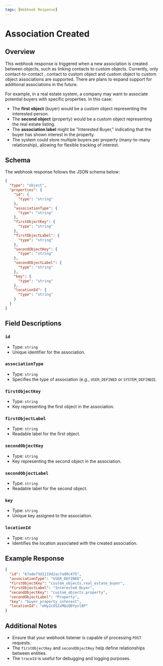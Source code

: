 ```yaml
---
tags: [Webhook Response]
---
```


# Association Created

## Overview

This webhook response is triggered when a new association is created between objects, such as linking contacts to custom objects. Currently, only contact-to-contact , contact to custom object and custom object to custom object associations are supported. There are plans to expand support for additional associations in the future.

For example, in a real estate system, a company may want to associate potential buyers with specific properties. In this case:
- The **first object** (buyer) would be a custom object representing the interested person.
- The **second object** (property) would be a custom object representing the real estate listing.
- The **association label** might be "Interested Buyer," indicating that the buyer has shown interest in the property.
- The system could store multiple buyers per property (many-to-many relationship), allowing for flexible tracking of interest.

## Schema

The webhook response follows the JSON schema below:

```json json_schema
{
  "type": "object",
  "properties": {
    "id": {
      "type": "string"
    },
    "associationType": {
      "type": "string"
    },
    "firstObjectKey": {
      "type": "string"
    },
    "firstObjectLabel": {
      "type": "string"
    },
    "secondObjectKey": {
      "type": "string"
    },
    "secondObjectLabel": {
      "type": "string"
    },
    "key": {
      "type": "string"
    },
    "locationId": {
      "type": "string"
    }
  }
}
```

## Field Descriptions

### `id`
- Type: `string`
- Unique identifier for the association.

### `associationType`
- Type: `string`
- Specifies the type of association (e.g., `USER_DEFINED` or `SYSTEM_DEFINED`).

### `firstObjectKey`
- Type: `string`
- Key representing the first object in the association.

### `firstObjectLabel`
- Type: `string`
- Readable label for the first object.

### `secondObjectKey`
- Type: `string`
- Key representing the second object in the association.

### `secondObjectLabel`
- Type: `string`
- Readable label for the second object.

### `key`
- Type: `string`
- Unique key assigned to the association.

### `locationId`
- Type: `string`
- Identifies the location associated with the created association.

## Example Response

```json
{
  "id": "67ade73d1119d2ac7ad0c475",
  "associationType": "USER_DEFINED",
  "firstObjectKey": "custom_objects.real_estate_buyer",
  "firstObjectLabel": "Interested Buyer",
  "secondObjectKey": "custom_objects.property",
  "secondObjectLabel": "Property",
  "key": "buyer_property_interest",
  "locationId": "eHy2cOSZxMQzQ6Yyvl8P"
}
```

## Additional Notes

- Ensure that your webhook listener is capable of processing `POST` requests.
- The `firstObjectKey` and `secondObjectKey` help define relationships between entities.
- The `traceId` is useful for debugging and logging purposes.
